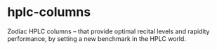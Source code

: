 # hplc-columns
Zodiac HPLC columns – that provide optimal recital levels and rapidity performance, by setting a new benchmark in the HPLC world.
